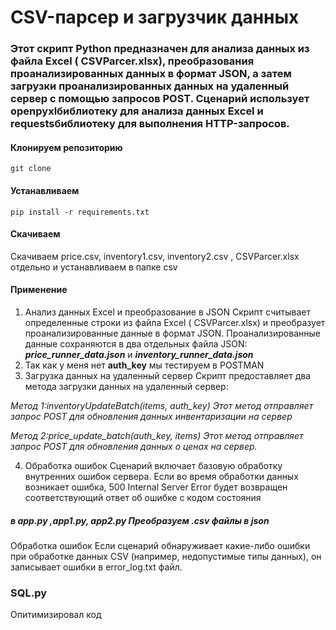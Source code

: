 # CSV-парсер и загрузчик данных
### Этот скрипт Python предназначен для анализа данных из файла Excel ( CSVParcer.xlsx), преобразования проанализированных данных в формат JSON, а затем загрузки проанализированных данных на удаленный сервер с помощью запросов POST. Сценарий использует openpyxlбиблиотеку для анализа данных Excel и requestsбиблиотеку для выполнения HTTP-запросов.

#### Клонируем репозиторию
`git clone `
#### Устанавливаем 
`pip install -r requirements.txt`
#### Скачиваем
Скачиваем price.csv, inventory1.csv, inventory2.csv , CSVParcer.xlsx 
отдельно и устанавливаем в папке csv
#### Применение 
1. Анализ данных Excel и преобразование в JSON
Скрипт считывает определенные строки из файла Excel ( CSVParcer.xlsx) и преобразует проанализированные данные в формат JSON. Проанализированные данные сохраняются в два отдельных файла JSON: **_price_runner_data.json_** и **_inventory_runner_data.json_**
2. Так как у меня нет **auth_key** мы тестируем в POSTMAN
3. Загрузка данных на удаленный сервер
Скрипт предоставляет два метода загрузки данных на удаленный сервер:

_Метод 1:inventoryUpdateBatch(items, auth_key)
Этот метод отправляет запрос POST для обновления данных инвентаризации на сервер_

_Метод 2:price_update_batch(auth_key, items)
Этот метод отправляет запрос POST для обновления данных о ценах на сервер._

4. Обработка ошибок
Сценарий включает базовую обработку внутренних ошибок сервера. Если во время обработки данных возникает ошибка, 500 Internal Server Error будет возвращен соответствующий ответ об ошибке с кодом состояния



##### в app.py ,app1.py, app2.py  Преобразуем .csv файлы в json
Обработка ошибок
Если сценарий обнаруживает какие-либо ошибки при обработке данных CSV (например, недопустимые типы данных), он записывает ошибки в error_log.txt файл.

### SQL.py
Опитимизировал код 

